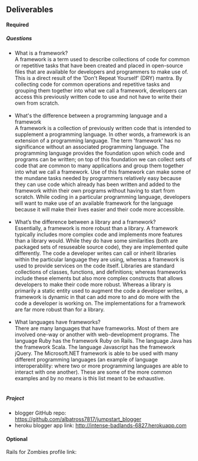 ## Deliverables
#### Required
##### Questions
- What is a framework?<br>A framework is a term used to describe collections of code for common or repetitive tasks that have been created and placed in open-source files that are available for developers and programmers to make use of.  This is a direct result of the 'Don't Repeat Yourself' (DRY) mantra.  By collecting code for common operations and repetitive tasks and grouping them together into what we call a framework, developers can access this previously written code to use and not have to write their own from scratch.<br><br>
- What's the difference between a programming language and a framework<br>A framework is a collection of previously written code that is intended to supplement a programming language.  In other words, a framework is an extension of a programming language.  The term 'framework' has no significance without an associated programming language.  The programming language provides the foundation upon which code and programs can be written; on top of this foundation we can collect sets of code that are common to many applications and group them together into what we call a framework.  Use of this framework can make some of the mundane tasks needed by programmers relatively easy because they can use code which already has been written and added to the framework within their own programs without having to start from scratch.  While coding in a particular programming language, developers will want to make use of an available framework for the language because it will make their lives easier and their code more accessible.<br><br>
- What’s the difference between a library and a framework?<br>Essentially, a framework is more robust than a library.  A framework typically includes more complex code and implements more features than a library would.  While they do have some similarities (both are packaged sets of resuseable source code), they are implemented quite differently.  The code a developer writes can call or inherit libraries within the particular language they are using, whereas a framework is used to provide services on the code itself.  Libraries are standard collections of classes, functions, and definitions; whereas frameworks include these elements but also more complex constructs that allows developers to make their code more robust.  Whereas a library is primarily a static entity used to augment the code a developer writes, a framework is dynamic in that can add more to and do more with the code a developer is working on.  The implementations for a framework are far more robust than for a library.<br><br>
- What languages have frameworks?<br>There are many languages that have frameworks.  Most of them are involved one-way or another with web-development programs.  The language Ruby has the framework Ruby on Rails.  The language Java has the framework Scala.  The language Javascript has the framework jQuery.  The Microsoft.NET framework is able to be used with many different programming languages (an example of language interoperability: where two or more programming languages are able to interact with one another).  These are some of the more common examples and by no means is this list meant to be exhaustive.<br><br>

##### Project
- blogger GitHub repo: https://github.com/albatross7817/jumpstart_blogger<br>
- heroku blogger app link: http://intense-badlands-6827.herokuapp.com<br>

#### Optional
Rails for Zombies profile link:
